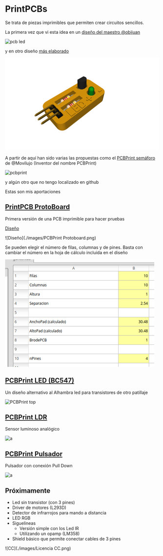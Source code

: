 # PrintPCBs

Se trata de piezas imprimibles que permiten crear circuitos sencillos.

La primera vez que vi esta idea en un [diseño del maestro @obijuan](https://github.com/Obijuan/3D-parts/tree/master/2016-10-11-printable-led-pcb)

![pcb led](https://github.com/Obijuan/3D-parts/blob/master/2016-10-11-printable-led-pcb/images/pcb-led-1.png?raw=true)

y en otro diseño [más elaborado](https://github.com/FPGAwars/alhambra-led)

![alhambra-led](https://github.com/FPGAwars/alhambra-led/blob/master/wiki/alhambra-led-1.png?raw=true)

A partir de aquí han sido varias las propuestas como el [PCBPrint semáforo](https://github.com/movilujo/designs_3D/tree/master/PCBprint) de @Movilujo (Inventor del nombre PCBPrint)

![pcbprint](https://github.com/movilujo/designs_3D/blob/master/PCBprint/images/PCBprint_Semaforo_iso1.jpeg?raw=true)

y algún otro que no tengo localizado en github

Estas son mis aportaciones

## [PrintPCB ProtoBoard](./PCBPProtoPrint/)

Primera versión de una PCB imprimible para hacer pruebas

[Diseño](./PCBPProtoPrint/PCBPrint_protoboard.fcstd)


![Diseño](./images/PCBPrint Protoboard.png)

Se pueden elegir el número de filas, columnas y de pines.
Basta con cambiar el número en la hoja de cálculo incluida en el diseño


![Parámetros](./images/Configuracion.png)


## [PCBPrint LED (BC547)](PCBPProtoPrint/README.md)

Un diseño alternativo al Alhambra led para transistores de otro patillaje

![PCBPrint top](https://lh3.googleusercontent.com/faS4u0jSnPc2ternjIO0dI98AgeIof-VYvwydO_39pRlzklZmNVJVevmMY9PZ4FkgxjcqfSFqsM=w1073-h936-no)

## [PCBPrint LDR](PCBPrint_ldr/README.md)

Sensor luminoso analógico

![a](https://lh3.googleusercontent.com/26gFsAEfURvQOTPk-pSBdqHTtw5iUMiUMRKyBG1VacKKsArQVctltIio2KhcOqpLYgqwoGKWx3s=w807-h935-no)

## [PCBPrint Pulsador](PCBPrint_button/README.md)

Pulsador con conexión Pull Down

![a](https://lh3.googleusercontent.com/vTEPZUCdk6lisei_uNa5GlQSCNVYprbPvmiwcR6VBZw6Xqr7tKk2wf-3JtS8dFbteqAKWz6LdjY=w772-h936-no)


## Próximamente

* Led sin transistor (con 3 pines)
* Driver de motores (L293D)
* Detector de infrarrojos para mando a distancia
* LED RGB
* Siguelineas
  * Versión simple con los Led IR
  * Utilizando un opamp (LM358)
* Shield básico que permite conectar cables de 3 pines


![CC](./images/Licencia CC.png)
